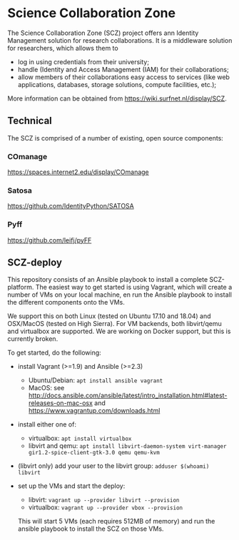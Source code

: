 # Science Collaboration Zone

The Science Collaboration Zone (SCZ) project offers ann Identity Management solution
for research collaborations.  It is a middleware solution for
researchers, which allows them to 

- log in using credentials from their university;
- handle (Identity and Access Management (IAM) for their collaborations;
- allow members of their collaborations easy access to services (like web
  applications, databases, storage solutions, compute facilities, etc.);

More information can be obtained from <https://wiki.surfnet.nl/display/SCZ>.

## Technical

The SCZ is comprised of a number of existing, open source components:

### COmanage
<https://spaces.internet2.edu/display/COmanage>

### Satosa
<https://github.com/IdentityPython/SATOSA>

### Pyff
<https://github.com/leifj/pyFF>


## SCZ-deploy
This repository consists of an Ansible playbook to install a complete
SCZ-platform.  The easiest way to get started is using Vagrant, which will
create a number of VMs on your local machine, en run the Ansible playbook to
install the different components onto the VMs.

We support this on both Linux (tested on Ubuntu 17.10 and 18.04) and OSX/MacOS
(tested on High Sierra).  For VM backends, both libvirt/qemu and virtualbox
are supported.  We are working on Docker support, but this is currently
broken.



To get started, do the following:

- install Vagrant (>=1.9) and Ansible (>=2.3)
    - Ubuntu/Debian: `apt install ansible vagrant`
    - MacOS: see
      <http://docs.ansible.com/ansible/latest/intro_installation.html#latest-releases-on-mac-osx>
      and <https://www.vagrantup.com/downloads.html>
- install either one of:
    - virtualbox: `apt install virtualbox`
    - libvirt and qemu: `apt install libvirt-daemon-system virt-manager
     gir1.2-spice-client-gtk-3.0 qemu qemu-kvm`
- (libvirt only) add your user to the libvirt group: `adduser $(whoami) libvirt`
- set up the VMs and start the deploy:
    - libvirt: `vagrant up --provider libvirt --provision` 
    - virtualbox: `vagrant up --provider vbox --provision`

    This will start 5 VMs (each requires 512MB of memory) and run the ansible
    playbook to install the SCZ on those VMs.

